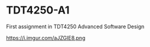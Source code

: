 # TDT4250-A1
First assignment in TDT4250 Advanced Software Design



https://i.imgur.com/aJZGIE8.png
